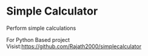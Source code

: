 # Simple Calculator

Perform simple calculations

For Python Based project 
Visist:https://github.com/Rajath2000/simplecalculator
